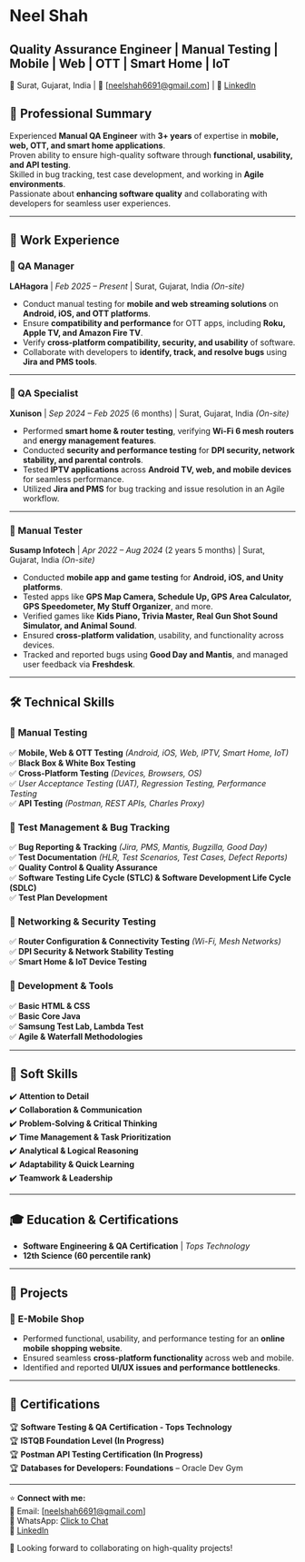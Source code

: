 # Neel Shah  
## Quality Assurance Engineer | Manual Testing | Mobile | Web | OTT | Smart Home | IoT  
📍 Surat, Gujarat, India | 📧 [neelshah6691@gmail.com] | 🔗 [LinkedIn](https://www.linkedin.com/in/neel-shah05) 

## 📌 Professional Summary  
Experienced **Manual QA Engineer** with **3+ years** of expertise in **mobile, web, OTT, and smart home applications**.  
Proven ability to ensure high-quality software through **functional, usability, and API testing**.  
Skilled in bug tracking, test case development, and working in **Agile environments**.  
Passionate about **enhancing software quality** and collaborating with developers for seamless user experiences.  

---

## 🏢 Work Experience  

### 🔹 QA Manager
**LAHagora** | *Feb 2025 – Present* | Surat, Gujarat, India *(On-site)*  
- Conduct manual testing for **mobile and web streaming solutions** on **Android, iOS, and OTT platforms**.  
- Ensure **compatibility and performance** for OTT apps, including **Roku, Apple TV, and Amazon Fire TV**.  
- Verify **cross-platform compatibility, security, and usability** of software.  
- Collaborate with developers to **identify, track, and resolve bugs** using **Jira and PMS tools**.  

---

### 🔹 QA Specialist  
**Xunison** | *Sep 2024 – Feb 2025* (6 months) | Surat, Gujarat, India *(On-site)*  
- Performed **smart home & router testing**, verifying **Wi-Fi 6 mesh routers** and **energy management features**.  
- Conducted **security and performance testing** for **DPI security, network stability, and parental controls**.  
- Tested **IPTV applications** across **Android TV, web, and mobile devices** for seamless performance.  
- Utilized **Jira and PMS** for bug tracking and issue resolution in an Agile workflow.  

---

### 🔹 Manual Tester  
**Susamp Infotech** | *Apr 2022 – Aug 2024* (2 years 5 months) | Surat, Gujarat, India *(On-site)*  
- Conducted **mobile app and game testing** for **Android, iOS, and Unity platforms**.  
- Tested apps like **GPS Map Camera, Schedule Up, GPS Area Calculator, GPS Speedometer, My Stuff Organizer**, and more.  
- Verified games like **Kids Piano, Trivia Master, Real Gun Shot Sound Simulator, and Animal Sound**.  
- Ensured **cross-platform validation**, usability, and functionality across devices.  
- Tracked and reported bugs using **Good Day and Mantis**, and managed user feedback via **Freshdesk**.  

---

## 🛠 Technical Skills  

### 📌 **Manual Testing**  
✅ **Mobile, Web & OTT Testing** *(Android, iOS, Web, IPTV, Smart Home, IoT)*  
✅ **Black Box & White Box Testing**  
✅ **Cross-Platform Testing** *(Devices, Browsers, OS)*  
✅ *User Acceptance Testing (UAT), Regression Testing, Performance Testing*  
✅ **API Testing** *(Postman, REST APIs, Charles Proxy)*  

### 📌 **Test Management & Bug Tracking**  
✅ **Bug Reporting & Tracking** *(Jira, PMS, Mantis, Bugzilla, Good Day)*  
✅ **Test Documentation** *(HLR, Test Scenarios, Test Cases, Defect Reports)*  
✅ **Quality Control & Quality Assurance**  
✅ **Software Testing Life Cycle (STLC) & Software Development Life Cycle (SDLC)**  
✅ **Test Plan Development**  

### 📌 **Networking & Security Testing**  
✅ **Router Configuration & Connectivity Testing** *(Wi-Fi, Mesh Networks)*  
✅ **DPI Security & Network Stability Testing**  
✅ **Smart Home & IoT Device Testing**  

### 📌 **Development & Tools**  
✅ **Basic HTML & CSS**  
✅ **Basic Core Java**  
✅ **Samsung Test Lab, Lambda Test**  
✅ **Agile & Waterfall Methodologies**  

---

## 🎯 Soft Skills  
✔️ **Attention to Detail**  
✔️ **Collaboration & Communication**  
✔️ **Problem-Solving & Critical Thinking**  
✔️ **Time Management & Task Prioritization**  
✔️ **Analytical & Logical Reasoning**  
✔️ **Adaptability & Quick Learning**  
✔️ **Teamwork & Leadership**  

---

## 🎓 Education & Certifications  
- **Software Engineering & QA Certification** | *Tops Technology*
- **12th Science (60 percentile rank)**  

---

## 📌 Projects  
### 📍 **E-Mobile Shop**  
- Performed functional, usability, and performance testing for an **online mobile shopping website**.  
- Ensured seamless **cross-platform functionality** across web and mobile.  
- Identified and reported **UI/UX issues and performance bottlenecks**.  

---

## 📜 Certifications  
🏆 **Software Testing & QA Certification - Tops Technology**  
🏆 **ISTQB Foundation Level (In Progress)**  
🏆 **Postman API Testing Certification (In Progress)**  
🏆 **Databases for Developers: Foundations** – Oracle Dev Gym 

---

⭐ **Connect with me:**  
📧 Email: [neelshah6691@gmail.com]  
📱 WhatsApp: [Click to Chat](https://wa.link/ykcxmd>)  
🔗 [LinkedIn](https://www.linkedin.com/in/neel-shah05)  

🚀 Looking forward to collaborating on high-quality projects!  
